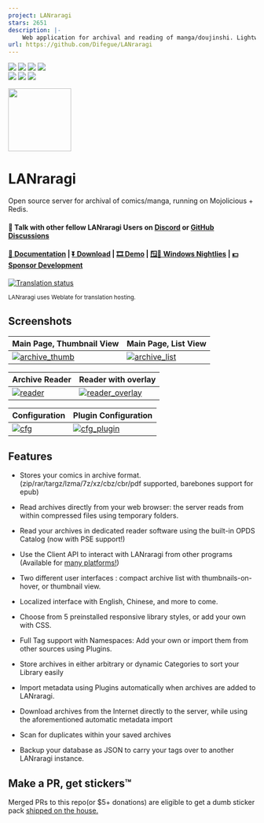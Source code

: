 ```yaml
---
project: LANraragi
stars: 2651
description: |-
    Web application for archival and reading of manga/doujinshi. Lightweight and Docker-ready for NAS/servers.
url: https://github.com/Difegue/LANraragi
---
```


[<img src="https://img.shields.io/docker/pulls/difegue/lanraragi.svg">](https://hub.docker.com/r/difegue/lanraragi/)
[<img src="https://img.shields.io/github/downloads/difegue/lanraragi/total.svg">](https://github.com/Difegue/LANraragi/releases)
[<img src="https://img.shields.io/github/release/difegue/lanraragi.svg?label=latest%20release">](https://github.com/Difegue/LANraragi/releases/latest)
[<img src="https://img.shields.io/homebrew/v/lanraragi.svg">](https://formulae.brew.sh/formula/lanraragi)  
[<img src="https://img.shields.io/website/https/lrr.tvc-16.science.svg?label=demo%20website&up_message=online">](https://lrr.tvc-16.science/)
[<img src="https://github.com/Difegue/LANraragi/actions/workflows/push-continuous-integration.yml/badge.svg">](https://github.com/Difegue/LANraragi/actions)
[<img src="https://img.shields.io/discord/612709831744290847">](https://discord.gg/aRQxtbg)


<img src="public/favicon.ico" width="128">  
  
LANraragi
===========

Open source server for archival of comics/manga, running on Mojolicious + Redis.

#### 💬 Talk with other fellow LANraragi Users on [Discord](https://discord.gg/aRQxtbg) or [GitHub Discussions](https://github.com/Difegue/LANraragi/discussions)  

####  [📄 Documentation](https://sugoi.gitbook.io/lanraragi/v/dev) | [⏬ Download](https://github.com/Difegue/LANraragi/releases/latest) | [🎞 Demo](https://lrr.tvc-16.science) | [🪟🌃 Windows Nightlies](https://nightly.link/Difegue/LANraragi/workflows/push-continous-delivery/dev) | [💵 Sponsor Development](https://ko-fi.com/T6T2UP5N)  

<a href="https://hosted.weblate.org/engage/lanraragi/">
<img src="https://hosted.weblate.org/widget/lanraragi/multi-auto.svg" alt="Translation status" />
</a>  

<sub>LANraragi uses Weblate for translation hosting.</sub>  

## Screenshots  
 
|Main Page, Thumbnail View | Main Page, List View |
|---|---|
| [![archive_thumb](./tools/_screenshots/archive_thumb.png)](https://raw.githubusercontent.com/Difegue/LANraragi/dev/tools/_screenshots/archive_thumb.png) | [![archive_list](./tools/_screenshots/archive_list.png)](https://raw.githubusercontent.com/Difegue/LANraragi/dev/tools/_screenshots/archive_list.png) |

|Archive Reader | Reader with overlay |
|---|---|
| [![reader](./tools/_screenshots/reader.jpg)](https://raw.githubusercontent.com/Difegue/LANraragi/dev/tools/_screenshots/reader.jpg) | [![reader_overlay](./tools/_screenshots/reader_overlay.jpg)](https://raw.githubusercontent.com/Difegue/LANraragi/dev/tools/_screenshots/reader_overlay.jpg) |


|Configuration | Plugin Configuration |
|---|---|
| [![cfg](./tools/_screenshots/cfg.png)](https://raw.githubusercontent.com/Difegue/LANraragi/dev/tools/_screenshots/cfg.png) | [![cfg_plugin](./tools/_screenshots/cfg_plugin.png)](https://raw.githubusercontent.com/Difegue/LANraragi/dev/tools/_screenshots/cfg_plugin.png) |

## Features  

* Stores your comics in archive format. (zip/rar/targz/lzma/7z/xz/cbz/cbr/pdf supported, barebones support for epub)  

* Read archives directly from your web browser: the server reads from within compressed files using temporary folders.

* Read your archives in dedicated reader software using the built-in OPDS Catalog (now with PSE support!)

* Use the Client API to interact with LANraragi from other programs (Available for [many platforms!](https://sugoi.gitbook.io/lanraragi/v/dev/advanced-usage/external-readers))

* Two different user interfaces : compact archive list with thumbnails-on-hover, or thumbnail view.

* Localized interface with English, Chinese, and more to come.  

* Choose from 5 preinstalled responsive library styles, or add your own with CSS.  

* Full Tag support with Namespaces: Add your own or import them from other sources using Plugins.  

* Store archives in either arbitrary or dynamic Categories to sort your Library easily

* Import metadata using Plugins automatically when archives are added to LANraragi.

* Download archives from the Internet directly to the server, while using the aforementioned automatic metadata import

* Scan for duplicates within your saved archives 

* Backup your database as JSON to carry your tags over to another LANraragi instance.

## Make a PR, get stickers™  

Merged PRs to this repo(or $5+ donations) are eligible to get a dumb sticker pack [shipped on the house.](https://forms.office.com/Pages/ResponsePage.aspx?id=DQSIkWdsW0yxEjajBLZtrQAAAAAAAAAAAAN__osxt25URTdTUTVBVFRCTjlYWFJLMlEzRTJPUEhEVy4u)  

